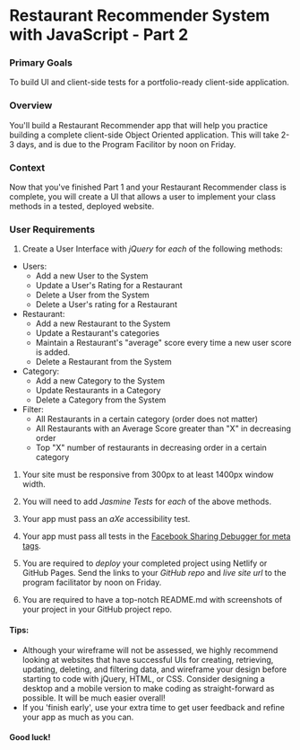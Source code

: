 # Restaurant Recommender System with JavaScript - Part 2


### Primary Goals
To build UI and client-side tests for a portfolio-ready client-side application.

### Overview
You'll build a Restaurant Recommender app that will
help you practice building a complete client-side Object Oriented application. This will take 2-3 days, and is due to the Program Facilitor by noon on Friday.

### Context
Now that you've finished Part 1 and your Restaurant Recommender class is complete, you will create a UI that allows a user to implement your class methods in a tested, deployed website.

### User Requirements

1. Create a User Interface with *jQuery* for *each* of the following methods:

* Users:
    * Add a new User to the System
    * Update a User's Rating for a Restaurant
    * Delete a User from the System
    * Delete a User's rating for a Restaurant
* Restaurant:
    * Add a new Restaurant to the System
    * Update a Restaurant's categories
    * Maintain a Restaurant's "average" score every time a new user score is added.
    * Delete a Restaurant from the System
* Category:
    * Add a new Category to the System
    * Update Restaurants in a Category
    * Delete a Category from the System
* Filter:
    * All Restaurants in a certain category (order does not matter)
    * All Restaurants with an Average Score greater than "X" in decreasing order
    * Top "X" number of restaurants in decreasing order in a certain category
    
1. Your site must be responsive from 300px to at least 1400px window width.

1. You will need to add *Jasmine Tests* for *each* of the above methods.

1. Your app must pass an *aXe* accessibility test.

1. Your app must pass all tests in the [Facebook Sharing Debugger for meta tags](https://developers.facebook.com/tools/debug/).

1. You are required to *deploy* your completed project using Netlify or GitHub Pages. Send the links to your *GitHub repo* and *live site url* to the program facilitator by noon on Friday.

1. You are required to have a top-notch README.md with screenshots of your project in your GitHub project repo.

#### Tips:
- Although your wireframe will not be assessed, we highly recommend looking at websites that have successful UIs for creating, retrieving, updating, deleting, and filtering data, and wireframe your design before starting to code with jQuery, HTML, or CSS.  Consider designing a desktop and a mobile version to make coding as straight-forward as possible.  It will be much easier overall!
- If you 'finish early', use your extra time to get user feedback and refine your app as much as you can.

#### Good luck!

